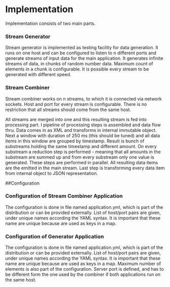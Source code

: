 # Implementation
Implementation consists of two main parts.
 
### Stream Generator

Stream generator is implemented as testing facility for data generation. It runs 
on one host and can be configured to listen to n different ports and generate
streams of input data for the main application. It generates infinite streams of 
data, in chunks of random  number data. Maximum count of elements in a chunk is 
configurable. It is possible every stream to be generated with different speed.

### Stream Combiner

Stream combiner works on n streams, to which it is connected via network sockets.
Host and port for every stream is configurable. There is no restriction that all 
streams should come from the same host.

All streams are merged into one and this resulting stream is fed into processing 
part. I pipeline of processing steps is assembled and data flow thru.
Data comes in as XML and transforms in internal immutable object. Next a window 
with duration of 250 ms (this should be tuned) and all data items in this window 
are grouped by timestamp. Result is bunch of substreams holding the same timestamp
and different amount. On every substream a reduction step is performed - meaning 
that all amounts in the substream are summed up and from every substream only one 
value is generated. These steps are performed in parallel. All resulting data items 
are the emitted in the main stream. Last step is transforming every data item from 
internal object to JSON representation. 

##Configuration

### Configuration of Stream Combiner Application

The configuration is done in file named application.yml, which is part of the distribution
or can be provided externally.
List of host/port pairs are given, under unique names according the YAML syntax.
It is important that these name are unique because are used as keys in a map.


### Configuration of Generator Application

The configuration is done in file named application.yml, which is part of the distribution
or can be provided externally.
List of host/port pairs are given, under unique names according the YAML syntax.
It is important that these name are unique because are used as keys in a map.
Maximum number of elements is also part of the configuration.
Server port is defined, and has to be different form the one used by the combiner
if both applications run on the same host.



